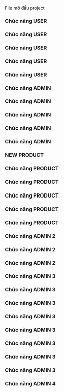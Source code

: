 File mở đầu project

### Chức năng USER
### Chức năng USER
### Chức năng USER
### Chức năng USER
### Chức năng USER

### Chức năng ADMIN
### Chức năng ADMIN
### Chức năng ADMIN
### Chức năng ADMIN
### Chức năng ADMIN


### NEW PRODUCT


### Chức năng PRODUCT
### Chức năng PRODUCT
### Chức năng PRODUCT
### Chức năng PRODUCT
### Chức năng PRODUCT

### Chức năng ADMIN 2
### Chức năng ADMIN 2
### Chức năng ADMIN 2

### Chức năng ADMIN 3
### Chức năng ADMIN 3
### Chức năng ADMIN 3

### Chức năng ADMIN 3
### Chức năng ADMIN 3
### Chức năng ADMIN 3
### Chức năng ADMIN 3
### Chức năng ADMIN 3
### Chức năng ADMIN 4

